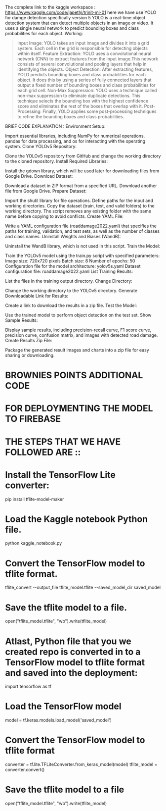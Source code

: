 The complete link to the kaggle workspace : https://www.kaggle.com/code/japethj/trinit-ml-01
here we have use YOLO for damge detection specifically version 5 
YOLO is a real-time object detection system that can detect multiple objects in an image or video. It uses a single neural network to predict bounding boxes and class probabilities for each object. 
Working:
>Input Image: YOLO takes an input image and divides it into a grid system. Each cell in the grid is responsible for detecting objects within itself.
>Feature Extraction: YOLO uses a convolutional neural network (CNN) to extract features from the input image.This network consists of several convolutional and pooling layers that help in identifying the objects.
>Object Detection: After extracting features, YOLO predicts bounding boxes and class probabilities for each object. It does this by using a series of fully connected layers that output a fixed number of bounding boxes and class probabilities for each grid cell.
>Non-Max Suppression: YOLO uses a technique called non-max suppression to eliminate duplicate detections. This technique selects the bounding box with the highest confidence score and eliminates the rest of the boxes that overlap with it.
>Post-Processing: Finally, YOLO applies some post-processing techniques to refine the bounding boxes and class probabilities.

BRIEF CODE EXPLANATION :
Environment Setup:

Import essential libraries, including NumPy for numerical operations, pandas for data processing, and os for interacting with the operating system.
Clone YOLOv5 Repository:

Clone the YOLOv5 repository from GitHub and change the working directory to the cloned repository.
Install Required Libraries:

Install the gdown library, which will be used later for downloading files from Google Drive.
Download Dataset:

Download a dataset in ZIP format from a specified URL.
Download another file from Google Drive.
Prepare Dataset:

Import the shutil library for file operations.
Define paths for the input and working directories.
Copy the dataset (train, test, and valid folders) to the working directory.
The script removes any existing folder with the same name before copying to avoid conflicts.
Create YAML File:

Write a YAML configuration file (roaddamage2022.yaml) that specifies the paths for training, validation, and test sets, as well as the number of classes and class names.
Uninstall Weights and Biases (WandB):

Uninstall the WandB library, which is not used in this script.
Train the Model:

Train the YOLOv5 model using the train.py script with specified parameters:
Image size: 720x720 pixels
Batch size: 8
Number of epochs: 50
Configuration file for the model architecture: yolov5s.yaml
Dataset configuration file: roaddamage2022.yaml
List Training Results:

List the files in the training output directory.
Change Directory:

Change the working directory to the YOLOv5 directory.
Generate Downloadable Link for Results:

Create a link to download the results in a zip file.
Test the Model:

Use the trained model to perform object detection on the test set.
Show Sample Results:

Display sample results, including precision-recall curve, F1 score curve, precision curve, confusion matrix, and images with detected road damage.
Create Results Zip File:

Package the generated result images and charts into a zip file for easy sharing or downloading.

# BROWNIES POINTS ADDITIONAL CODE 

# FOR DEPLOYMENTING THE MODEL TO FIREBASE

# THE STEPS THAT WE HAVE FOLLOWED ARE :: 

# Install the TensorFlow Lite converter:
pip install tflite-model-maker

# Load the Kaggle notebook Python file.
python kaggle_notebook.py

# Convert the TensorFlow model to tflite format.
tflite_convert --output_file tflite_model.tflite --saved_model_dir saved_model

# Save the tflite model to a file.
open("tflite_model.tflite", "wb").write(tflite_model)

# Atlast, Python file that you we created repo is converted in to a TensorFlow model to tflite format and saved into the deployment:
import tensorflow as tf

# Load the TensorFlow model
model = tf.keras.models.load_model('saved_model')

# Convert the TensorFlow model to tflite format
converter = tf.lite.TFLiteConverter.from_keras_model(model)
tflite_model = converter.convert()

# Save the tflite model to a file
open("tflite_model.tflite", "wb").write(tflite_model)
